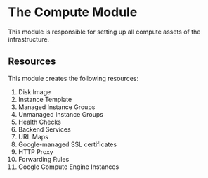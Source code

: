 # The Compute Module

This module is responsible for setting up all compute assets of the infrastructure.

## Resources

This module creates the following resources:
1. Disk Image
2. Instance Template
3. Managed Instance Groups
4. Unmanaged Instance Groups
5. Health Checks
6. Backend Services
7. URL Maps
8. Google-managed SSL certificates
8. HTTP Proxy
9. Forwarding Rules
10. Google Compute Engine Instances